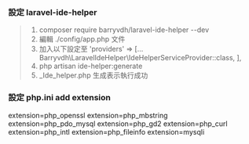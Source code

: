 ### 設定 laravel-ide-helper ###
> 1. composer require barryvdh/laravel-ide-helper --dev
> 2. 編輯 ./config/app.php 文件
> 3. 加入以下設定至 'providers' => [... Barryvdh\LaravelIdeHelper\IdeHelperServiceProvider::class, ],
> 4. php artisan ide-helper:generate
> 5. _Ide_helper.php 生成表示執行成功

### 設定 php.ini add extension ###
extension=php_openssl
extension=php_mbstring
extension=php_pdo_mysql
extension=php_gd2
extension=php_curl
extension=php_intl
extension=php_fileinfo
extension=mysqli
